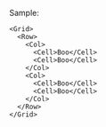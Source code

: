 Sample:

    <Grid>
      <Row>
        <Col>
          <Cell>Boo</Cell>
          <Cell>Boo</Cell>
        </Col>
        <Col>
          <Cell>Boo</Cell>
          <Cell>Boo</Cell>
        </Col>
      </Row>
    </Grid>
